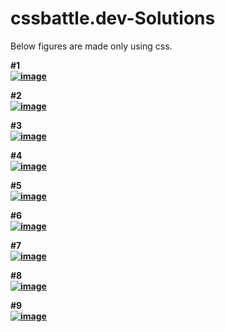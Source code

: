 # cssbattle.dev-Solutions
Below figures are made only using css.<br>
<b>
  
#1<br>
<a href="https://imgbb.com/"><img src="https://i.ibb.co/JRjVmtg/image.png" alt="image" border="0"></a>

#2<br>
<a href="https://imgbb.com/"><img src="https://i.ibb.co/xsRGxmw/image.png" alt="image" border="0"></a>

#3<br>
<a href="https://imgbb.com/"><img src="https://i.ibb.co/SVVQbvF/image.png" alt="image" border="0"></a>

#4<br>
<a href="https://imgbb.com/"><img src="https://i.ibb.co/gV5xcYc/image.png" alt="image" border="0"></a>

#5<br>
<a href="https://imgbb.com/"><img src="https://i.ibb.co/PMccpZ1/image.png" alt="image" border="0"></a>

#6<br>
<a href="https://imgbb.com/"><img src="https://i.ibb.co/YNj3qQ6/image.png" alt="image" border="0"></a>

#7<br>
<a href="https://imgbb.com/"><img src="https://i.ibb.co/jwCrbm1/image.png" alt="image" border="0"></a>

#8<br>
<a href="https://imgbb.com/"><img src="https://i.ibb.co/smyj8JZ/image.png" alt="image" border="0"></a>

#9<br>
<a href="https://imgbb.com/"><img src="https://i.ibb.co/RcY3QCC/image.png" alt="image" border="0"></a>
</b>
